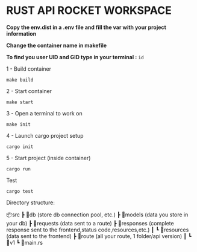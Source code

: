 # RUST API ROCKET WORKSPACE

**Copy the env.dist in a .env file and fill the var with your project information**

**Change the container name in makefile**

**To find you user UID and GID type in your terminal :** ```id```

1 - Build container

```
make build
```

2 - Start container
```
make start
```

3 - Open a terminal to work on

```
make init
```

4 - Launch cargo project setup

```
cargo init
```

5 - Start project (inside container)

```
cargo run
```

Test
```
cargo test
```

Directory structure:

📦src
 ┣ 📂db (store db connection pool, etc.)
 ┣ 📂models (data you store in your db)
 ┣ 📂requests (data sent to a route)
 ┣ 📂responses (complete response sent to the frontend,status code,resources,etc.)
 ┃ ┗ 📂resources (data sent to the frontend)
 ┣ 📂route (all your route, 1 folder/api version)
 ┃ ┗ 📂v1
 ┗ 📜main.rs
